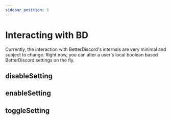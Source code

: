 ```yaml
---
sidebar_position: 5
---
```


# Interacting with BD

Currently, the interaction with BetterDiscord's internals are very minimal and subject to change. Right now, you can alter a user's local boolean based BetterDiscord settings on the fly.

## disableSetting

## enableSetting

## toggleSetting